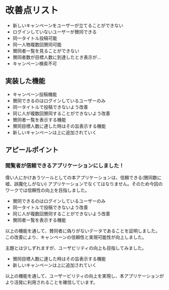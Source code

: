 # 改善点リスト
* 新しいキャンペーンをユーザーが立てることができない
* ログインしていないユーザーが賛同できる
* 同一タイトル投稿可能
* 同一人物複数回賛同可能
* 賛同者一覧を見ることができない
* 賛同者数が目標人数に到達したとき表示が…
* キャンペーン検索不可

## 実装した機能
* キャンペーン投稿機能
* 賛同できるのはログインしているユーザーのみ
* 同一タイトルで投稿できないよう改善
* 同じ人が複数回賛同することができないよう改善
* 賛同者一覧を表示する機能
* 賛同目標人数に達した時はその旨表示する機能
* 新しいキャンペーンは上に追加されていく

## アピールポイント
### 閲覧者が信頼できるアプリケーションにしました！
偉い人にかけあうツールとしての本アプリケーションは、信頼できる(賛同数に嘘、誤魔化しがない)
アプリケーションでなくてはなりません。そのため今回のワークでは信頼性の向上を目指しました。

* 賛同できるのはログインしているユーザーのみ
* 同一タイトルで投稿できないよう改善
* 同じ人が複数回賛同することができないよう改善
* 賛同者一覧を表示する機能

以上の機能を通して、賛同者に偽りがないデータであることを証明しました。
この改善により、キャンペーンの信頼性と実現可能性が向上しました。



主題とは少しずれますが、ユーザビリティの向上も目指してみました。
* 賛同目標人数に達した時はその旨表示する機能
* 新しいキャンペーンは上に追加されていく

以上の機能を通して、ユーザービリティの向上を実現し、本アプリケーションがより活発に利用されることを確信しています。

